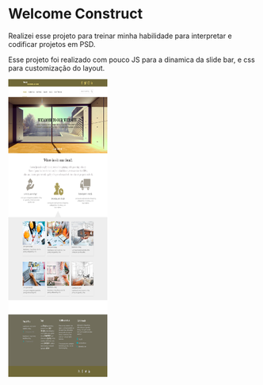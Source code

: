 # Welcome Construct
Realizei esse projeto para treinar minha habilidade para interpretar e codificar projetos em PSD.

Esse projeto foi realizado com pouco JS para a dinamica da slide bar, e css para customização do layout.

<img src="https://github.com/wesleli/WelcomeConstruct/blob/main/welcome.png" height="600px" width="200px">